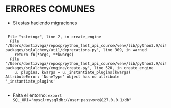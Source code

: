 # ERRORES COMUNES
* Si estas haciendo migraciones
```

 File "<string>", line 2, in create_engine
  File "/Users/dortizvega/reposp/python_fast_api_course/venv/lib/python3.9/site-packages/sqlalchemy/util/deprecations.py", line 309, in warned
    return fn(*args, **kwargs)
  File "/Users/dortizvega/reposp/python_fast_api_course/venv/lib/python3.9/site-packages/sqlalchemy/engine/create.py", line 520, in create_engine
    u, plugins, kwargs = u._instantiate_plugins(kwargs)
AttributeError: 'NoneType' object has no attribute '_instantiate_plugins'


```
* Falta el entorno: ``export SQL_URI="mysql+mysqldb://user:password@127.0.0.1/db"``